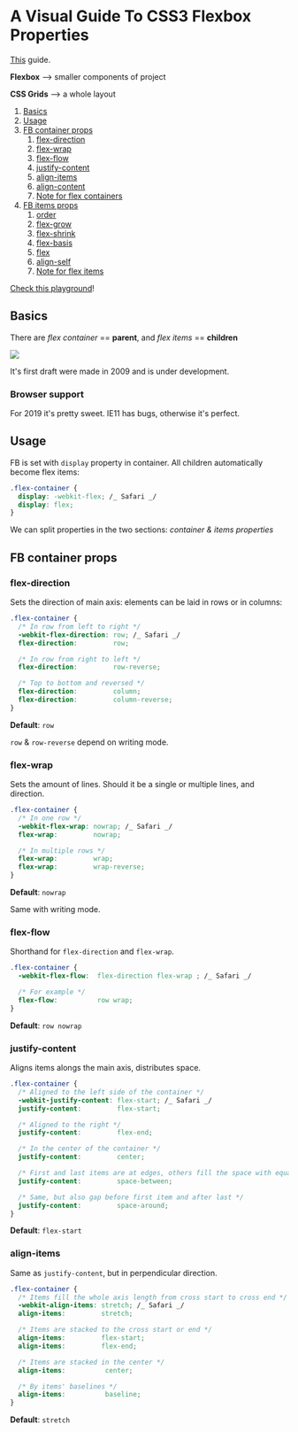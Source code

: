 # A Visual Guide To CSS3 Flexbox Properties

[This](https://scotch.io/tutorials/a-visual-guide-to-css3-flexbox-properties) guide.

**Flexbox** –> smaller components of project

**CSS Grids** –> a whole layout

1. [Basics](#1)
2. [Usage](#2)
3. [FB container props](#3)
    1. [flex-direction](#4)
    2. [flex-wrap](#5)
    3. [flex-flow](#6)
    4. [justify-content](#7)
    5. [align-items](#8)
    6. [align-content](#9)
    7. [Note for flex containers](#10)
4. [FB items props](#11)
    1. [order](#12)
    2. [flex-grow](#13)
    3. [flex-shrink](#14)
    4. [flex-basis](#15)
    5. [flex](#16)
    6. [align-self](#17)
    7. [Note for flex items](#18)

[Check this playground](https://codepen.io/justd/pen/yydezN/)!

<a name="1"></a>

## Basics

There are *flex container* == **parent**, and *flex items* == **children**

![](https://scotch-res.cloudinary.com/image/upload/dpr_1,w_650,q_auto:good,f_auto/media/https://cask.scotch.io/2015/04/CSS3-Flexbox-Model.jpg)

It's first draft were made in 2009 and is under development.

### Browser support

For 2019 it's pretty sweet. IE11 has bugs, otherwise it's perfect.

<a name="2"></a>

## Usage

FB is set with `display` property in container. All children automatically become flex items:

```css
.flex-container {
  display: -webkit-flex; /_ Safari _/
  display: flex;
}
```

We can split properties in the two sections: *container & items properties*

<a name='3'></a>
## FB container props

<a name='4'></a>

### flex-direction

Sets the direction of main axis: elements can be laid in rows or in columns:

```css
.flex-container {
  /* In row from left to right */
  -webkit-flex-direction: row; /_ Safari _/
  flex-direction:         row;

  /* In row from right to left */
  flex-direction:         row-reverse;

  /* Top to bottom and reversed */
  flex-direction:         column;
  flex-direction:         column-reverse;
}
```

**Default**: `row`

`row` & `row-reverse` depend on writing mode.

<a name='5'></a>

### flex-wrap

Sets the amount of lines. Should it be a single or multiple lines, and direction.

```css
.flex-container {
  /* In one row */
  -webkit-flex-wrap: nowrap; /_ Safari _/
  flex-wrap:         nowrap;

  /* In multiple rows */
  flex-wrap:         wrap;
  flex-wrap:         wrap-reverse;
}
```
**Default**: `nowrap`

Same with writing mode.

<a name='6'></a>

### flex-flow

Shorthand for `flex-direction` and `flex-wrap`.

```css
.flex-container {
  -webkit-flex-flow:  flex-direction flex-wrap ; /_ Safari _/

  /* For example */
  flex-flow:          row wrap;
}
```

**Default**: `row nowrap`

<a name='7'></a>

### justify-content

Aligns items alongs the main axis, distributes space.

```css
.flex-container {
  /* Aligned to the left side of the container */
  -webkit-justify-content: flex-start; /_ Safari _/
  justify-content:         flex-start;

  /* Aligned to the right */
  justify-content:         flex-end;

  /* In the center of the container */
  justify-content:         center;

  /* First and last items are at edges, others fill the space with equal gap between them */
  justify-content:         space-between;

  /* Same, but also gap before first item and after last */
  justify-content:         space-around;
}
```

**Default**: `flex-start`

<a name='8'></a>

### align-items

Same as `justify-content`, but in perpendicular direction.

```css
.flex-container {
  /* Items fill the whole axis length from cross start to cross end */
  -webkit-align-items: stretch; /_ Safari _/
  align-items:         stretch;

  /* Items are stacked to the cross start or end */
  align-items:         flex-start;
  align-items:         flex-end;

  /* Items are stacked in the center */
  align-items:          center;

  /* By items' baselines */
  align-items:          baseline;
}
```

**Default**: `stretch`

<a name='9'></a>
